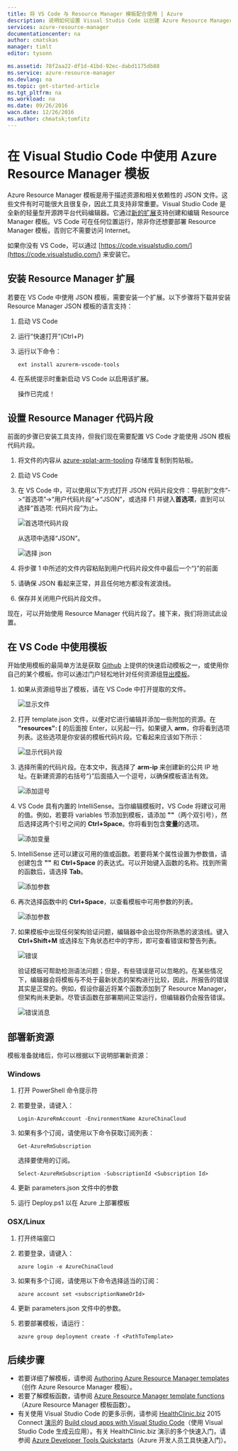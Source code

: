 ```yaml
---
title: 将 VS Code 与 Resource Manager 模板配合使用 | Azure
description: 说明如何设置 Visual Studio Code 以创建 Azure Resource Manager 模板。
services: azure-resource-manager
documentationcenter: na
author: cmatskas
manager: timlt
editor: tysonn

ms.assetid: 78f2aa22-df1d-41bd-92ec-dabd1175db88
ms.service: azure-resource-manager
ms.devlang: na
ms.topic: get-started-article
ms.tgt_pltfrm: na
ms.workload: na
ms.date: 09/26/2016
wacn.date: 12/26/2016
ms.author: chmatsk;tomfitz
---
```


# 在 Visual Studio Code 中使用 Azure Resource Manager 模板
Azure Resource Manager 模板是用于描述资源和相关依赖性的 JSON 文件。这些文件有时可能很大且很复杂，因此工具支持非常重要。Visual Studio Code 是全新的轻量型开源跨平台代码编辑器。它通过[新的扩展](https://marketplace.visualstudio.com/items?itemName=msazurermtools.azurerm-vscode-tools)支持创建和编辑 Resource Manager 模板。VS Code 可在任何位置运行，除非你还想要部署 Resource Manager 模板，否则它不需要访问 Internet。

如果你没有 VS Code，可以通过 [https://code.visualstudio.com/](https://code.visualstudio.com/) 来安装它。

## 安装 Resource Manager 扩展
若要在 VS Code 中使用 JSON 模板，需要安装一个扩展。以下步骤将下载并安装 Resource Manager JSON 模板的语言支持：

1. 启动 VS Code
2. 运行“快速打开”(Ctrl+P)
3. 运行以下命令：

    ```
    ext install azurerm-vscode-tools
    ```
4. 在系统提示时重新启动 VS Code 以启用该扩展。

    操作已完成！

## 设置 Resource Manager 代码片段
前面的步骤已安装工具支持，但我们现在需要配置 VS Code 才能使用 JSON 模板代码片段。

1. 将文件的内容从 [azure-xplat-arm-tooling](https://raw.githubusercontent.com/Azure/azure-xplat-arm-tooling/master/VSCode/armsnippets.json) 存储库复制到剪贴板。
2. 启动 VS Code
3. 在 VS Code 中，可以使用以下方式打开 JSON 代码片段文件：导航到“文件”->“首选项”->“用户代码片段”->“JSON”，或选择 F1 并键入**首选项**，直到可以选择“首选项: 代码片段”为止。

    ![首选项代码片段](./media/resource-manager-vs-code/preferences-snippets.png)

    从选项中选择“JSON”。

    ![选择 json](./media/resource-manager-vs-code/select-json.png)
4. 将步骤 1 中所述的文件内容粘贴到用户代码片段文件中最后一个“}”的前面
5. 请确保 JSON 看起来正常，并且任何地方都没有波浪线。
6. 保存并关闭用户代码片段文件。

现在，可以开始使用 Resource Manager 代码片段了。接下来，我们将测试此设置。

## 在 VS Code 中使用模板
开始使用模板的最简单方法是获取 [Github](https://github.com/Azure/azure-quickstart-templates) 上提供的快速启动模板之一，或使用你自己的某个模板。你可以通过门户轻松地针对任何资源组[导出模板](./resource-manager-export-template.md)。

1. 如果从资源组导出了模板，请在 VS Code 中打开提取的文件。

    ![显示文件](./media/resource-manager-vs-code/show-files.png)
2. 打开 template.json 文件，以便对它进行编辑并添加一些附加的资源。在 **"resources": [** 的后面按 Enter，以另起一行。如果键入 **arm**，你将看到选项列表。这些选项是你安装的模板代码片段。它看起来应该如下所示：

    ![显示代码片段](./media/resource-manager-vs-code/type-snippets.png)
3. 选择所需的代码片段。在本文中，我选择了 **arm-ip** 来创建新的公共 IP 地址。在新建资源的右括号“}”后面插入一个逗号，以确保模板语法有效。

     ![添加逗号](./media/resource-manager-vs-code/add-comma.png)
4. VS Code 具有内置的 IntelliSense。当你编辑模板时，VS Code 将建议可用的值。例如，若要将 variables 节添加到模板，请添加 **""**（两个双引号），然后选择这两个引号之间的 **Ctrl+Space**。你将看到包含**变量**的选项。

    ![添加变量](./media/resource-manager-vs-code/add-variables.png)  

5. IntelliSense 还可以建议可用的值或函数。若要将某个属性设置为参数值，请创建包含 **""** 和 **Ctrl+Space** 的表达式。可以开始键入函数的名称。找到所需的函数后，请选择 **Tab**。

    ![添加参数](./media/resource-manager-vs-code/select-parameters.png)
6. 再次选择函数中的 **Ctrl+Space**，以查看模板中可用参数的列表。

    ![添加参数](./media/resource-manager-vs-code/select-avail-parameters.png)
7. 如果模板中出现任何架构验证问题，编辑器中会出现你所熟悉的波浪线。键入 **Ctrl+Shift+M** 或选择左下角状态栏中的字形，即可查看错误和警告列表。

    ![错误](./media/resource-manager-vs-code/errors.png)

    验证模板可帮助检测语法问题；但是，有些错误是可以忽略的。在某些情况下，编辑器会将模板与不处于最新状态的架构进行比较，因此，所报告的错误其实是正常的。例如，假设你最近将某个函数添加到了 Resource Manager，但架构尚未更新。尽管该函数在部署期间正常运行，但编辑器仍会报告错误。

    ![错误消息](./media/resource-manager-vs-code/unrecognized-function.png)

## 部署新资源
模板准备就绪后，你可以根据以下说明部署新资源：

### Windows
1. 打开 PowerShell 命令提示符
2. 若要登录，请键入：

    ```
    Login-AzureRmAccount -EnvironmentName AzureChinaCloud 
    ```
3. 如果有多个订阅，请使用以下命令获取订阅列表：

    ```
    Get-AzureRmSubscription
    ```

    选择要使用的订阅。

    ```
    Select-AzureRmSubscription -SubscriptionId <Subscription Id>
    ```
4. 更新 parameters.json 文件中的参数
5. 运行 Deploy.ps1 以在 Azure 上部署模板

### OSX/Linux
1. 打开终端窗口
2. 若要登录，请键入：

    ```
    azure login -e AzureChinaCloud 
    ```
3. 如果有多个订阅，请使用以下命令选择适当的订阅：

    ```
    azure account set <subscriptionNameOrId> 
    ```
4. 更新 parameters.json 文件中的参数。
5. 若要部署模板，请运行：

    ```
    azure group deployment create -f <PathToTemplate> 
    ```

## 后续步骤
* 若要详细了解模板，请参阅 [Authoring Azure Resource Manager templates](./resource-group-authoring-templates.md)（创作 Azure Resource Manager 模板）。
* 若要了解模板函数，请参阅 [Azure Resource Manager template functions](./resource-group-template-functions.md)（Azure Resource Manager 模板函数）。
* 有关使用 Visual Studio Code 的更多示例，请参阅 [HealthClinic.biz](https://github.com/Microsoft/HealthClinic.biz) 2015 Connect [演示](https://blogs.msdn.microsoft.com/visualstudio/2015/12/08/connectdemos-2015-healthclinic-biz/)的 [Build cloud apps with Visual Studio Code](https://github.com/Microsoft/HealthClinic.biz/wiki/Build-cloud-apps-with-Visual-Studio-Code)（使用 Visual Studio Code 生成云应用）。有关 HealthClinic.biz 演示的多个快速入门，请参阅 [Azure Developer Tools Quickstarts](https://github.com/Microsoft/HealthClinic.biz/wiki/Azure-Developer-Tools-Quickstarts)（Azure 开发人员工具快速入门）。

<!---HONumber=Mooncake_1219_2016-->